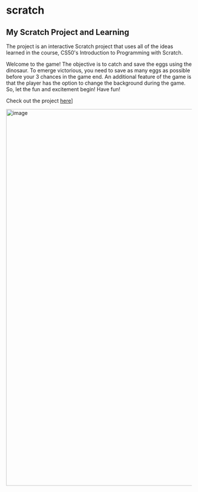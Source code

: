 # scratch
## My Scratch Project and Learning

The project is an interactive Scratch project that uses all of the ideas learned in the course, CS50's Introduction to Programming with Scratch. 
 
Welcome to the game! The objective is to catch and save the eggs using the dinosaur. To emerge victorious, you need to save as many eggs as possible before your 3 chances in the game end. An additional feature of the game is that the player has the option to change the background during the game. So, let the fun and excitement begin! Have fun!

Check out the project [here](https://scratch.mit.edu/projects/833190784/)] 

<img width="1018" alt="image" src="https://github.com/abdrauf26/scratch/assets/96287600/a4f3a76c-3ec4-4610-9334-52a0ef569431">

